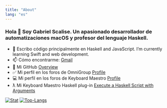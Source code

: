 ```yaml
---
title: "About"
lang: "es"
---
```


### Hola 👋 Soy Gabriel Scalise. Un apasionado desarrollador de automatizaciones macOS y profesor del lenguaje Haskell.

- 🌱 Escribo código principalmente en Haskell and JavaScript. I’m currently learning Swift and web development.
- 📫 Cómo encontrarme: [Gmail](mailto:gabriels8020@gmail.com)
- 🐯 Mi GitHub [Overview](https://github.com/unlocked2412)
- ✅ Mi perfil en los foros de OmniGroup  [Profile](https://discourse.omnigroup.com/u/unlocked2412/summary)
- 💻 Mi perfil en los foros de Keyboard Maestro [Profile](https://forum.keyboardmaestro.com/u/unlocked2412/summary)
- ƛ Mi Keyboard Maestro Haskell plug-in [Execute a Haskell Script with Arguments](https://forum.keyboardmaestro.com/t/execute-a-haskell-script-with-arguments/25884/9)

[![Stat](https://github-readme-stats.vercel.app/api?username=unlocked2412&count_private=true&show_icons=true&line_height=20&theme=default)](https://github.com/unlocked2412)
[![Top-Langs](https://github-readme-stats.vercel.app/api/top-langs/?username=unlocked2412&layout=compact&hide=HTML,PostScript&theme=default_repocard)](https://github.com/unlocked2412)